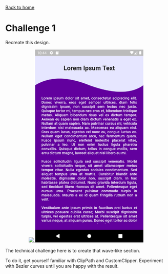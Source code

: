 [Back to home](../../READMe.md)


# Challenge 1

Recreate this design.
<div align="center">

[ ![](images/challenge_1_large_thumbnail.png) ](images/challenge_1_large.png)
<img src="images/challenge_1_large.png" height="600">
</div>


The technical challenge here is to create that wave-like section. 

To do it, get yourself familiar with ClipPath and CustomClipper. Experiment with Bezier curves until you are happy with the result.
